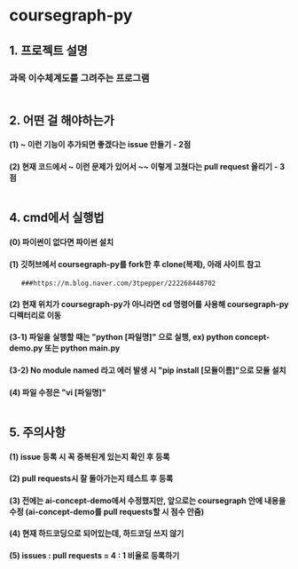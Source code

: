 # coursegraph-py

## 1. 프로젝트 설명
### 과목 이수체계도를 그려주는 프로그램<br><br>

## 2. 어떤 걸 해야하는가
   #### (1) ~ 이런 기능이 추가되면 좋겠다는 issue 만들기 - 2점
   #### (2) 현재 코드에서 ~ 이런 문제가 있어서 ~~ 이렇게 고쳤다는 pull request 올리기 - 3점<br><br>


   
## 4. cmd에서 실행법
   #### (0) 파이썬이 없다면 파이썬 설치
   #### (1) 깃허브에서 coursegraph-py를 fork한 후 clone(복제), 아래 사이트 참고
       ###https://m.blog.naver.com/3tpepper/222268448702
   #### (2) 현재 위치가 coursegraph-py가 아니라면 cd 명령어를 사용해 coursegraph-py 디렉터리로 이동
   #### (3-1) 파일을 실행할 때는 "python [파일명]" 으로 실행, ex) python concept-demo.py 또는 python __main__.py
   #### (3-2) No module named 라고 에러 발생 시 "pip install [모듈이름]"으로 모듈 설치
   #### (4) 파일 수정은 "vi [파일명]"<br><br>

   

## 5. 주의사항
   #### (1) issue 등록 시 꼭 중복된게 있는지 확인 후 등록
   #### (2) pull requests시 잘 돌아가는지 테스트 후 등록
   #### (3) 전에는 ai-concept-demo에서 수정했지만, 앞으로는 coursegraph 안에 내용을 수정 (ai-concept-demo를 pull requests할 시 점수 안줌)
   #### (4) 현재 하드코딩으로 되어있는데, 하드코딩 쓰지 않기
   #### (5) issues : pull requests = 4 : 1 비율로 등록하기<br><br>
